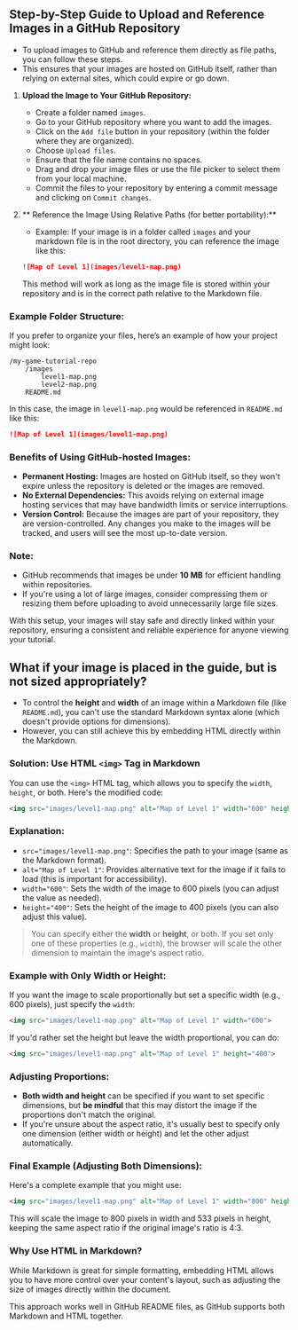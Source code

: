 ## Step-by-Step Guide to Upload and Reference Images in a GitHub Repository

- To upload images to GitHub and reference them directly as file paths, you can follow these steps. 
- This ensures that your images are hosted on GitHub itself, rather than relying on external sites, which could expire or go down.

1. **Upload the Image to Your GitHub Repository:**
   - Create a folder named `images`.
   - Go to your GitHub repository where you want to add the images.
   - Click on the `Add file` button in your repository (within the folder where they are organized).
   - Choose `Upload files`.
   - Ensure that the file name contains no spaces. 
   - Drag and drop your image files or use the file picker to select them from your local machine.
   - Commit the files to your repository by entering a commit message and clicking on `Commit changes`.

2. ** Reference the Image Using Relative Paths (for better portability):**

   - Example: If your image is in a folder called `images` and your markdown file is in the root directory, you can reference the image like this:

   ```markdown
   ![Map of Level 1](images/level1-map.png)
   ```

   This method will work as long as the image file is stored within your repository and is in the correct path relative to the Markdown file.

### Example Folder Structure:
If you prefer to organize your files, here’s an example of how your project might look:
```
/my-game-tutorial-repo
    /images
        level1-map.png
        level2-map.png
    README.md
```

In this case, the image in `level1-map.png` would be referenced in `README.md` like this:
```markdown
![Map of Level 1](images/level1-map.png)
```

### Benefits of Using GitHub-hosted Images:
- **Permanent Hosting:** Images are hosted on GitHub itself, so they won't expire unless the repository is deleted or the images are removed.
- **No External Dependencies:** This avoids relying on external image hosting services that may have bandwidth limits or service interruptions.
- **Version Control:** Because the images are part of your repository, they are version-controlled. Any changes you make to the images will be tracked, and users will see the most up-to-date version.

### Note:
- GitHub recommends that images be under **10 MB** for efficient handling within repositories.
- If you're using a lot of large images, consider compressing them or resizing them before uploading to avoid unnecessarily large file sizes.

With this setup, your images will stay safe and directly linked within your repository, ensuring a consistent and reliable experience for anyone viewing your tutorial.


## What if your image is placed in the guide, but is not sized appropriately? 

- To control the **height** and **width** of an image within a Markdown file (like `README.md`), you can't use the standard Markdown syntax alone (which doesn't provide options for dimensions). 
- However, you can still achieve this by embedding HTML directly within the Markdown.

### Solution: Use HTML `<img>` Tag in Markdown

You can use the `<img>` HTML tag, which allows you to specify the `width`, `height`, or both. Here's the modified code:

```markdown
<img src="images/level1-map.png" alt="Map of Level 1" width="600" height="400">
```

### Explanation:
- `src="images/level1-map.png"`: Specifies the path to your image (same as the Markdown format).
- `alt="Map of Level 1"`: Provides alternative text for the image if it fails to load (this is important for accessibility).
- `width="600"`: Sets the width of the image to 600 pixels (you can adjust the value as needed).
- `height="400"`: Sets the height of the image to 400 pixels (you can also adjust this value).

> You can specify either the **width** or **height**, or both. If you set only one of these properties (e.g., `width`), the browser will scale the other dimension to maintain the image's aspect ratio.

### Example with Only Width or Height:

If you want the image to scale proportionally but set a specific width (e.g., 600 pixels), just specify the `width`:

```markdown
<img src="images/level1-map.png" alt="Map of Level 1" width="600">
```

If you'd rather set the height but leave the width proportional, you can do:

```markdown
<img src="images/level1-map.png" alt="Map of Level 1" height="400">
```

### Adjusting Proportions:
- **Both width and height** can be specified if you want to set specific dimensions, but **be mindful** that this may distort the image if the proportions don't match the original.
- If you're unsure about the aspect ratio, it's usually best to specify only one dimension (either width or height) and let the other adjust automatically.

### Final Example (Adjusting Both Dimensions):
Here's a complete example that you might use:

```markdown
<img src="images/level1-map.png" alt="Map of Level 1" width="800" height="533">
```

This will scale the image to 800 pixels in width and 533 pixels in height, keeping the same aspect ratio if the original image's ratio is 4:3.

### Why Use HTML in Markdown?
While Markdown is great for simple formatting, embedding HTML allows you to have more control over your content's layout, such as adjusting the size of images directly within the document.

This approach works well in GitHub README files, as GitHub supports both Markdown and HTML together.
